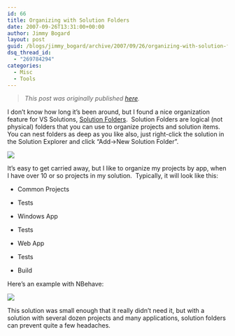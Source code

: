 ```yaml
---
id: 66
title: Organizing with Solution Folders
date: 2007-09-26T13:31:00+00:00
author: Jimmy Bogard
layout: post
guid: /blogs/jimmy_bogard/archive/2007/09/26/organizing-with-solution-folders.aspx
dsq_thread_id:
  - "269784294"
categories:
  - Misc
  - Tools
---
```

> _This post was originally published [here](http://grabbagoft.blogspot.com/2007/09/organizing-with-solution-folders.html)._

I don&#8217;t know how long it&#8217;s been around, but I found a nice organization feature for VS Solutions, [Solution Folders](http://msdn2.microsoft.com/en-us/library/haytww03(VS.80).aspx).&nbsp; Solution Folders are logical (not physical) folders that you can use to organize projects and solution items.&nbsp; You can nest folders as deep as you like also, just right-click the solution in the Solution Explorer and click &#8220;Add->New Solution Folder&#8221;.

 ![](http://s3.amazonaws.com/grabbagoftimg/SolutionFolder_Snapshot.PNG)

It&#8217;s easy to get carried away, but I like to organize my projects by app, when I have over 10 or so projects in my solution.&nbsp; Typically, it will look like this:

  * Common Projects
  * Tests

  * Windows App
  * Tests

  * Web App
  * Tests

  * Build

Here&#8217;s an example with NBehave:

 ![](http://s3.amazonaws.com/grabbagoftimg/SolutionFolder_Example.PNG)

This solution was small enough that it really didn&#8217;t need it, but with a solution with several dozen projects and many applications, solution folders can prevent quite a few headaches.